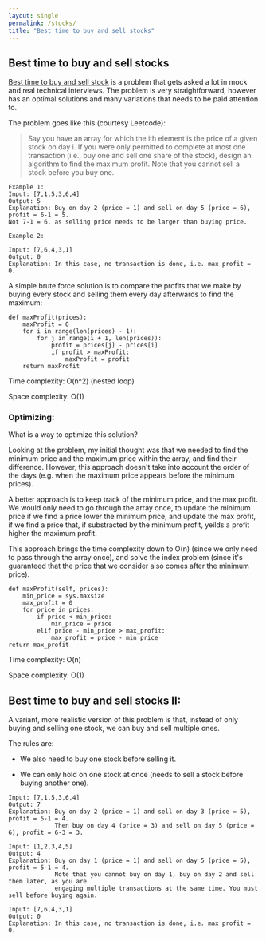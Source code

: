 ```yaml
---
layout: single
permalink: /stocks/
title: "Best time to buy and sell stocks"
---
```


## Best time to buy and sell stocks

[Best time to buy and sell stock](https://leetcode.com/problems/best-time-to-buy-and-sell-stock/) is a problem that gets asked a lot in mock and real technical interviews. The problem is very straightforward, however has an optimal solutions and many variations that needs to be paid attention to.

The problem goes like this (courtesy Leetcode):

> Say you have an array for which the ith element is the price of a given stock on day i.
> If you were only permitted to complete at most one transaction (i.e., buy one and sell one share of the stock), design an algorithm to find the maximum profit.
> Note that you cannot sell a stock before you buy one.

```
Example 1:
Input: [7,1,5,3,6,4]
Output: 5
Explanation: Buy on day 2 (price = 1) and sell on day 5 (price = 6), profit = 6-1 = 5.
Not 7-1 = 6, as selling price needs to be larger than buying price.
```
```
Example 2:

Input: [7,6,4,3,1]
Output: 0
Explanation: In this case, no transaction is done, i.e. max profit = 0.
```

A simple brute force solution is to compare the profits that we make by buying every stock and selling them every day afterwards to find the maximum:

```
def maxProfit(prices):
    maxProfit = 0
    for i in range(len(prices) - 1):
        for j in range(i + 1, len(prices)):
            profit = prices[j] - prices[i]
            if profit > maxProfit:
                maxProfit = profit
    return maxProfit
```

Time complexity: O(n^2) (nested loop)

Space complexity: O(1) 

### Optimizing:

What is a way to optimize this solution?

Looking at the problem, my initial thought was that we needed to find the minimum price and the maximum price within the array, and find their difference. However, this approach doesn't take into account the order of the days (e.g. when the maximum price appears before the minimum prices). 

A better approach is to keep track of the minimum price, and the max profit. We would only need to go through the array once, to update the minimum price if we find a price lower the minimum price, and update the max profit, if we find a price that, if substracted by the minimum profit, yeilds a profit higher the maximum profit.

This approach brings the time complexity down to O(n) (since we only need to pass through the array once), and solve the index problem (since it's guaranteed that the price that we consider also comes after the minimum price).


```
def maxProfit(self, prices):
    min_price = sys.maxsize
    max_profit = 0
    for price in prices:
        if price < min_price:
            min_price = price
        elif price - min_price > max_profit:
            max_profit = price - min_price
return max_profit
```

Time complexity: O(n) 

Space complexity: O(1) 

## Best time to buy and sell stocks II:

A variant, more realistic version of this problem is that, instead of only buying and selling one stock, we can buy and sell multiple ones. 

The rules are:

- We also need to buy one stock before selling it.

- We can only hold on one stock at once (needs to sell a stock before buying another one).

```
Input: [7,1,5,3,6,4]
Output: 7
Explanation: Buy on day 2 (price = 1) and sell on day 3 (price = 5), profit = 5-1 = 4.
             Then buy on day 4 (price = 3) and sell on day 5 (price = 6), profit = 6-3 = 3.
```

```
Input: [1,2,3,4,5]
Output: 4
Explanation: Buy on day 1 (price = 1) and sell on day 5 (price = 5), profit = 5-1 = 4.
             Note that you cannot buy on day 1, buy on day 2 and sell them later, as you are
             engaging multiple transactions at the same time. You must sell before buying again.
```

```
Input: [7,6,4,3,1]
Output: 0
Explanation: In this case, no transaction is done, i.e. max profit = 0.
```
